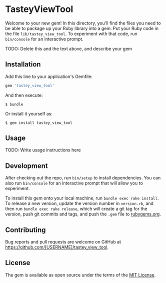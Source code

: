# TasteyViewTool

Welcome to your new gem! In this directory, you'll find the files you need to be able to package up your Ruby library into a gem. Put your Ruby code in the file `lib/tastey_view_tool`. To experiment with that code, run `bin/console` for an interactive prompt.

TODO: Delete this and the text above, and describe your gem

## Installation

Add this line to your application's Gemfile:

```ruby
gem 'tastey_view_tool'
```

And then execute:

    $ bundle

Or install it yourself as:

    $ gem install tastey_view_tool

## Usage

TODO: Write usage instructions here

## Development

After checking out the repo, run `bin/setup` to install dependencies. You can also run `bin/console` for an interactive prompt that will allow you to experiment.

To install this gem onto your local machine, run `bundle exec rake install`. To release a new version, update the version number in `version.rb`, and then run `bundle exec rake release`, which will create a git tag for the version, push git commits and tags, and push the `.gem` file to [rubygems.org](https://rubygems.org).

## Contributing

Bug reports and pull requests are welcome on GitHub at https://github.com/[USERNAME]/tastey_view_tool.

## License

The gem is available as open source under the terms of the [MIT License](https://opensource.org/licenses/MIT).
